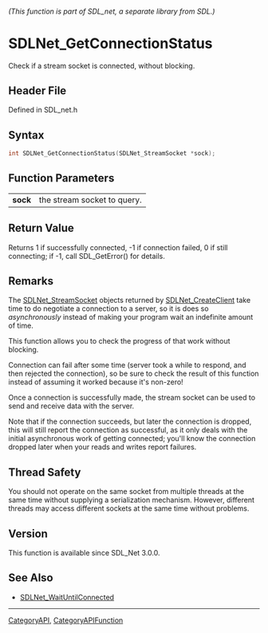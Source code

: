 ###### (This function is part of SDL_net, a separate library from SDL.)
# SDLNet_GetConnectionStatus

Check if a stream socket is connected, without blocking.

## Header File

Defined in SDL_net.h

## Syntax

```c
int SDLNet_GetConnectionStatus(SDLNet_StreamSocket *sock);

```

## Function Parameters

|              |                             |
| ------------ | --------------------------- |
| **sock**     | the stream socket to query. |

## Return Value

Returns 1 if successfully connected, -1 if connection failed, 0 if still
connecting; if -1, call SDL_GetError() for details.

## Remarks

The [SDLNet_StreamSocket](SDLNet_StreamSocket) objects returned by
[SDLNet_CreateClient](SDLNet_CreateClient) take time to do negotiate a
connection to a server, so it is does so _asynchronously_ instead of making
your program wait an indefinite amount of time.

This function allows you to check the progress of that work without
blocking.

Connection can fail after some time (server took a while to respond, and
then rejected the connection), so be sure to check the result of this
function instead of assuming it worked because it's non-zero!

Once a connection is successfully made, the stream socket can be used to
send and receive data with the server.

Note that if the connection succeeds, but later the connection is dropped,
this will still report the connection as successful, as it only deals with
the initial asynchronous work of getting connected; you'll know the
connection dropped later when your reads and writes report failures.

## Thread Safety

You should not operate on the same socket from multiple threads at the same
time without supplying a serialization mechanism. However, different
threads may access different sockets at the same time without problems.

## Version

This function is available since SDL_Net 3.0.0.

## See Also

- [SDLNet_WaitUntilConnected](SDLNet_WaitUntilConnected)

----
[CategoryAPI](CategoryAPI), [CategoryAPIFunction](CategoryAPIFunction)

